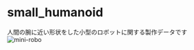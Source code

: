 # small_humanoid

人間の腕に近い形状をした小型のロボットに関する製作データです  
![mini-robo](https://github.com/VIMe531/small_humanoid/assets/73297677/f0a4ff13-99da-4a9d-a4eb-0aa6d49575ea)

